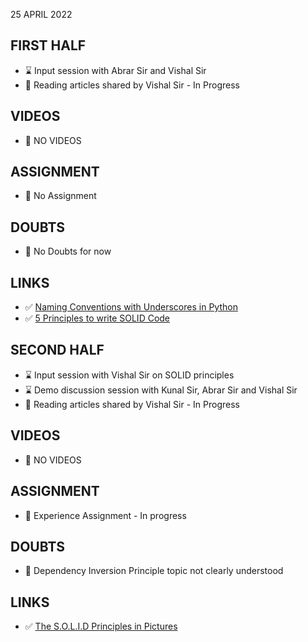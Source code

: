 25 	APRIL 2022

## FIRST HALF

- ⌛ Input session with Abrar Sir and Vishal Sir
- 🚧 Reading articles shared by Vishal Sir - In Progress

## VIDEOS

- 🚫 NO VIDEOS

## ASSIGNMENT 

- 🚫 No Assignment

## DOUBTS

- 🚫 No Doubts for now

## LINKS

- ✅ [Naming Conventions with Underscores in Python](https://medium.com/python-features/naming-conventions-with-underscores-in-python-791251ac7097)
- ✅ [5 Principles to write SOLID Code](https://towardsdatascience.com/5-principles-to-write-solid-code-examples-in-python-9062272e6bdc)

## SECOND HALF

- ⌛ Input session with Vishal Sir on SOLID principles
- ⌛ Demo discussion session with Kunal Sir, Abrar Sir and Vishal Sir
- 🚧 Reading articles shared by Vishal Sir - In Progress

## VIDEOS

- 🚫 NO VIDEOS

## ASSIGNMENT

- 🚧 Experience Assignment - In progress

## DOUBTS 

- 🚧 Dependency Inversion Principle topic not clearly understood


## LINKS

- ✅ [The S.O.L.I.D Principles in Pictures](https://medium.com/backticks-tildes/the-s-o-l-i-d-principles-in-pictures-b34ce2f1e898)
